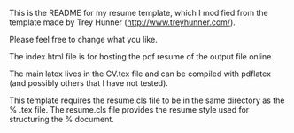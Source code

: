 This is the README for my resume template, which I modified from the template made by Trey Hunner (http://www.treyhunner.com/). 

Please feel free to change what you like. 

The index.html file is for hosting the pdf resume of the output file online.

The main latex lives in the CV.tex file and can be compiled with pdflatex (and possibly others that I have not tested).

This template requires the resume.cls file to be in the same directory as the
% .tex file. The resume.cls file provides the resume style used for structuring the
% document.
